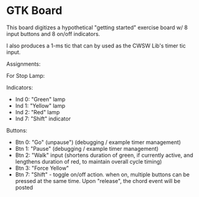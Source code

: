 # GTK Board

This board digitizes a hypothetical "getting started" exercise board w/ 8 input buttons and 8 on/off indicators.

I also produces a 1-ms tic that can by used as the CWSW Lib's timer tic input.

Assignments:

For Stop Lamp:

Indicators:
* Ind 0: "Green" lamp
* Ind 1: "Yellow" lamp
* Ind 2: "Red" lamp
* Ind 7: "Shift" indicator

Buttons:
* Btn 0: "Go" (unpause") (debugging / example timer management)
* Btn 1: "Pause" (debugging / example timer management)
* Btn 2: "Walk" input (shortens duration of green, if currently active, and lengthens duration of red, to maintain overall cycle timing)
* Btn 3: "Force Yellow"
* Btn 7: "Shift" - toggle on/off action. when on, multiple buttons can be pressed at the same time. Upon "release", the chord event will be posted
